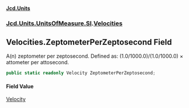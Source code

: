 #### [Jcd.Units](index.md 'index')
### [Jcd.Units.UnitsOfMeasure.SI](Jcd.Units.UnitsOfMeasure.SI.md 'Jcd.Units.UnitsOfMeasure.SI').[Velocities](Velocities.md 'Jcd.Units.UnitsOfMeasure.SI.Velocities')

## Velocities.ZeptometerPerZeptosecond Field

A(n) zeptometer per zeptosecond. Defined as: (1.0/1000.0)/(1.0/1000.0) × attometer per attosecond.

```csharp
public static readonly Velocity ZeptometerPerZeptosecond;
```

#### Field Value
[Velocity](Velocity.md 'Jcd.Units.UnitTypes.Velocity')